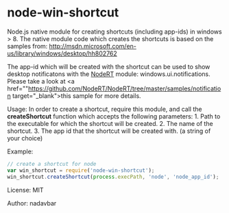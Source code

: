 node-win-shortcut
=================

Node.js native module for creating shortcuts (including app-ids) in windows > 8.
The native module code which creates the shortcuts is based on the samples from: http://msdn.microsoft.com/en-us/library/windows/desktop/hh802762

The app-id which will be created with the shortcut can be used to show desktop notificatons with 
the <a href="https://github.com/NodeRT/NodeRT" target="_blank">NodeRT</a> module: windows.ui.notifications.
Please take a look at <a href=""https://github.com/NodeRT/NodeRT/tree/master/samples/notification target="_blank">this sample</a> for more details.

Usage:
In order to create a shortcut, require this module, and call the **createShortcut** function which accepts the following parameters: 
    1. Path to the executable for which the shortcut will be created.
    2. The name of the shortcut. 
    3. The app id that the shortcut will be created with. (a string of your choice)

Example:
```javascript
// create a shortcut for node
var win_shortcut = require('node-win-shortcut');
win_shortcut.createShortcut(process.execPath, 'node', 'node_app_id');
```

License:
MIT

Author:
nadavbar